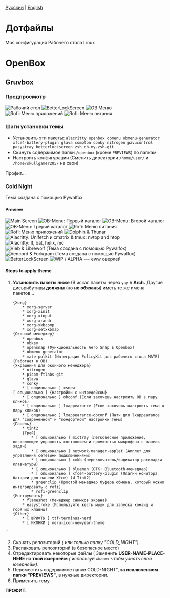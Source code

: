 [Русский](README-ru.md) | [English](README.md)

# Дотфайлы
Моя конфигурация Рабочего стола Linux

# OpenBox
## Gruvbox
### Предпросмотр

![Рабочий стол](openbox/GRUVBOX/PREVIEWS/preview-1.png)
![BetterLockScreen](openbox/GRUVBOX/PREVIEWS/preview-4.png)
![OB Меню](openbox/GRUVBOX/PREVIEWS/preview-6.png) ![Rofi: Меню приложений](openbox/GRUVBOX/PREVIEWS/preview-7.png)
![Rofi: Меню питания](openbox/GRUVBOX/PREVIEWS/preview-8.png)

### Шаги установки темы

* Установить эти пакеты: `alacritty openbox obmenu obmenu-generator xfce4-battery-plugin glava compton conky nitrogen pavucontrol pasystray betterlockscreen zsh oh-my-zsh-git`
* Скинуть содержимое папки `/openbox` (кроме `PREVIEWS`) по папкам
* Настроить конфигурации (Сменить директории `/home/user/` и `/home/skullgamer205/` на свои)

Профит...



### Cold Night
Тема создана с помощью Pywalfox
#### Preview

![Main Screen](openbox/COLD_NIGHT/.PREVIEWS/SCREENSHOT-1.png)
![OB-Menu: Первый каталог](openbox/COLD_NIGHT/.PREVIEWS/SCREENSHOT-4.png)
![OB-Menu: Второй каталог](openbox/COLD_NIGHT/.PREVIEWS/SCREENSHOT-2.png)
![OB-Menu: Трерий каталог](openbox/COLD_NIGHT/.PREVIEWS/SCREENSHOT-3.png)
![Rofi: Меню питания](openbox/COLD_NIGHT/.PREVIEWS/SCREENSHOT-5.png)
![Rofi: Меню приложений](openbox/COLD_NIGHT/.PREVIEWS/SCREENSHOT-6.png)
![Dolphin & Thunar](openbox/COLD_NIGHT/.PREVIEWS/SCREENSHOT-7.png)
![Alacritty: Unifetch и cmatrix & tmux: nvtop and htop	](openbox/COLD_NIGHT/.PREVIEWS/SCREENSHOT-8.png)
![Alacritty: lf, bat, helix, mc](openbox/COLD_NIGHT/.PREVIEWS/SCREENSHOT-9.png)
![Vieb & Librewolf (Тема создана с помощью Pywalfox) ](openbox/COLD_NIGHT/.PREVIEWS/SCREENSHOT-10.png)
![Vencord & Forkgram (Тема создана с помощью Pywalfox) ](openbox/COLD_NIGHT/.PREVIEWS/SCREENSHOT-11.png)
![BetterLockScreen](openbox/COLD_NIGHT/.PREVIEWS/SCREENSHOT-12.png)
![WIP / ALPHA --- eww оверлей](openbox/COLD_NIGHT/.PREVIEWS/SCREENSHOT-12.png)
#### Steps to apply theme

1) **Установить пакеты ниже** (Я искал пакеты через `yay` в **Arch.** Другие дисьрибутивы **должны**  (но **не обязаны**) иметь те же имена пакетов...
	```
	{Xorg}
		* xorg-server
		* xorg-xinit
		* xorg-xinput
		* xorg-xrandr
		* xorg-xkbcomp
		* xorg-setxkbmap
	{Оконный менеджер}
		* openbox
		* obkey
		* opensnap (Функциональность Aero Snap в Openbox)
		* obmenu-generator
		* mate-polkit (Интеграция PolicyKit для рабочего стола MATE) (Работает в OB)
	{Украшения для оконного менеджера}
		* nitrogen
		* picom-ftlabs-git
		* glava
		* conky
		* [ опционально ] xsnow
	[ опционально ] {Настройки с интрефейсом}
		* [ опционально ] obconf (Если захочешь настроить OB в пару кликов)
		* [ опционально ] lxappearance (Если захочешь настроить тема в пару кликов)
		* [ опционально ] lxappearance-obconf (Патч для lxappearance для "современной" и "комфортной" настройки темы)
	{Панель}
		* tint2
		{Трей}
			* [ опционально ] mictray (Легковесное приложение, позволяющее управлять состоянием и громкостью микрофона с панели задач)
			* [ опционально ] network-manager-applet (Апплет для управления сетевыми подключениями)
			* [ опционально ] xxkb (переключатель/индикатор раскладки клавиатуры)
			* [ опционально ] blueman (GTK+ Bluetooth-менеджер)
			* [ опционально ] xfce4-battery-plugin (Плагин монитора батареи для панели Xfce) (И Tint2)
			* greenclip (Простой менеджер буфера обмена, который можно интегрировать с rofi)
			* rofi-greenclip
	{Инструменты}
		* flameshot (Менеджер снимков экрана)
		* easystroke (Используйте жесты мыши для запуска команд и горячих клавиш)
	{Other}
		* [ ШРИФТЫ ] ttf-terminus-nerd
		* [ ИКОНКИ ] neru-icon-newyear-theme
``

2) Скачать репозиторий *( или только папку "COLD_NIGHT")*.
3) Распаковать репозиторий (в безопасное место)
4) Отредактировать некоторые файлы ( Заменить **USER-NAME-PLACE-HERE** на **твой юзернейм** *( используй `whoami` чтобы узнать свой юзернейм)*.
5) Переместить содержимое папки COLD-NIGHT", **за исключением папки "PREVIEWS"**, в нужные директории.
6) Применить тему.

**ПРОФИТ.**


